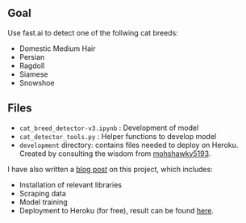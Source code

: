 ## Goal
Use fast.ai to detect one of the follwing cat breeds:

- Domestic Medium Hair
- Persian
- Ragdoll
- Siamese
- Snowshoe

## Files

- `cat_breed_detector-v3.ipynb` : Development of model
- `cat_detector_tools.py` : Helper functions to develop model 
- `development` directory: contains files needed to deploy on Heroku. Created by consulting the wisdom from [mohshawky5193](https://github.com/mohshawky5193/dog-breed-classifier/tree/master/web-app).

I have also written a [blog post](https://www.notion.so/Deep-learning-for-a-cat-I-miss-5a4162ef02e1464992f733d578a61ed6) on this project, which includes: 
- Installation of relevant libraries
- Scraping data
- Model training
- Deployment to Heroku (for free), result can be found [here](https://cat-detector-app.herokuapp.com/).
